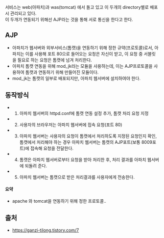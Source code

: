 서비스는 web(아파치)과 was(tomcat) 에서 돌고 있고 이 두개의 directory별로 배포시 관리되고 있다.  
이 두개가 연동되기 위해선 AJP라는 것을 통해 서로 통신을 한다고 한다. 

## AJP
- 아파치가 웹서버와 외부서비스(톰캣)을 연동하기 위해 정한 규약(프로토콜)로서, 
아파치는 이를 사용해 포트 80으로 들어오는 요청은 자신이 받고, 이 요청 중 서블릿을 필요로 하는 요청은 톰캣에 넘겨 처리한다. 
- 아파치 톰캣 연동을 위해 mod_jk라는 모듈을 사용하는데, 이는 AJP프로토콜을 사용하여 톰캣과 연동하기 위해 만들어진 모듈이다. 
- mod_jk는 톰캣의 일부로 배포되지만, 아파치 웹서버에 설치하여야 한다. 

## 동작방식
- 1. 아파치 웹서버의 httpd.conf에 톰캣 연동 설정 추가, 톰캣 처리 요청 지정
- 2. 사용자의 브라우저는 아파치 웹서버에 접속 요청(포트 80)
- 3. 아파치 웹서버는 사용자의 요청이 톰캣에서 처리하도록 지정된 요청인지 확인, 톰캣에서 처리해야 하는 경우 아파치 
웹서버는 톰캣의 AJP포트(보통 8009포트)에 접속해 요청을 전달한다. 
- 4. 톰캣은 아파치 웹서버로부터 요청을 받아 처리한 후, 처리 결과를 아파치 웹서버에 되돌려 준다. 
- 5. 아파치 웹서버는 톰캣으로 받은 처리결과를 사용자에게 전송한다. 
  
   

#### 요약
- apache 와 tomcat을 연동하기 위해 정한 프로토콜.. 
  
  
## 출처  
- https://ganzi-tilong.tistory.com/7
